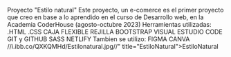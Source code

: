 Proyecto "Estilo natural"
Este proyecto, un e-comerce es el primer proyecto que creo en base a lo aprendido en el curso de Desarrollo web, en la Academia CoderHouse (agosto-octubre 2023)
Herramientas utilizadas:
.HTML
.CSS
CAJA FLEXIBLE
REJILLA
BOOTSTRAP
VISUAL ESTUDIO CODE
GIT y GITHUB
SASS
NETLIFY
Tambien se utilizo:
FIGMA
CANVA
//i.ibb.co/QXKQMHd/Estilonatural.jpg//" title="EstiloNatural">EstiloNatural
